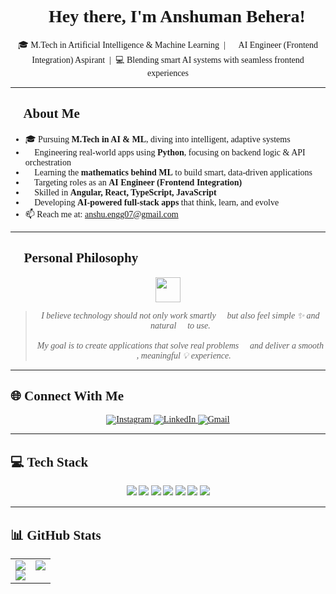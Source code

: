 <!-- Apply Comic Sans MS font -->
<div style="font-family: 'Comic Sans MS', cursive;">

<h1 align="center">💫 Hey there, I'm Anshuman Behera!</h1>

<p align="center">
  🎓 M.Tech in Artificial Intelligence & Machine Learning &nbsp;|&nbsp;
  🧠 AI Engineer (Frontend Integration) Aspirant &nbsp;|&nbsp;
  💻 Blending smart AI systems with seamless frontend experiences
</p>

---

## 🧠 About Me

- 🎓 Pursuing **M.Tech in AI & ML**, diving into intelligent, adaptive systems  
- 🔭 Engineering real-world apps using **Python**, focusing on backend logic & API orchestration  
- 🌱 Learning the **mathematics behind ML** to build smart, data-driven applications  
- 🧩 Targeting roles as an **AI Engineer (Frontend Integration)**  
- 💬 Skilled in **Angular, React, TypeScript, JavaScript**  
- 🚀 Developing **AI-powered full-stack apps** that think, learn, and evolve  
- 📫 Reach me at: [anshu.engg07@gmail.com](mailto:anshu.engg07@gmail.com)

---

## 🧠 Personal Philosophy

<div align="center">
  <img src="https://img.icons8.com/emoji/48/brain-emoji.png" width="40" />
</div>

<blockquote align="center">
  <em>
    I believe technology should not only work smartly 🤖 but also feel simple ✨ and natural 🌿 to use.<br><br>
    My goal is to create applications that solve real problems 🧩 and deliver a smooth 🚀, meaningful 💡 experience.
  </em>
</blockquote>

---

## 🌐 Connect With Me

<p align="center">
  <a href="https://www.instagram.com/a.n_s_h.u/" target="_blank" title="Instagram">
    <img src="https://img.icons8.com/fluency/48/000000/instagram-new.png" alt="Instagram"/>
  </a>
  <a href="https://www.linkedin.com/in/anshuman-behera-26483b190/" target="_blank" title="LinkedIn">
    <img src="https://img.icons8.com/fluency/48/000000/linkedin.png" alt="LinkedIn"/>
  </a>
  <a href="mailto:anshu.engg07@gmail.com" target="_blank" title="Email">
    <img src="https://img.icons8.com/fluency/48/000000/gmail-new.png" alt="Gmail"/>
  </a>
</p>

---

## 💻 Tech Stack

<p align="center">
  <img src="https://img.shields.io/badge/Python-3670A0?style=for-the-badge&logo=python&logoColor=ffdd54"/>
  <img src="https://img.shields.io/badge/JavaScript-F7DF1E?style=for-the-badge&logo=javascript&logoColor=black"/>
  <img src="https://img.shields.io/badge/TypeScript-007ACC?style=for-the-badge&logo=typescript&logoColor=white"/>
  <img src="https://img.shields.io/badge/React-20232a?style=for-the-badge&logo=react&logoColor=61DAFB"/>
  <img src="https://img.shields.io/badge/Angular-DD0031?style=for-the-badge&logo=angular&logoColor=white"/>
  <img src="https://img.shields.io/badge/.NET-512BD4?style=for-the-badge&logo=dotnet&logoColor=white"/>
  <img src="https://img.shields.io/badge/PHP-777BB4?style=for-the-badge&logo=php&logoColor=white"/>
</p>

---

## 📊 GitHub Stats

<table>
  <tr>
    <td valign="top" width="50%">
      <!-- GitHub Readme Stats -->
      <img src="https://github-readme-stats.vercel.app/api?username=AsyncCoder-10&theme=radical&show_icons=true&hide_border=false" />
      <br/>
      <!-- GitHub Streak Stats -->
      <img src="https://nirzak-streak-stats.vercel.app/?user=AsyncCoder-10&theme=radical&hide_border=false" />
    </td>
    <td valign="top" width="50%">
      <!-- Top Languages -->
      <img src="https://github-readme-stats.vercel.app/api/top-langs/?username=AsyncCoder-10&theme=radical&layout=compact&hide_border=false" />
    </td>
  </tr>
</table>
